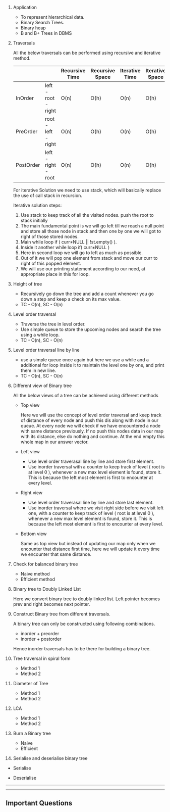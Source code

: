 1. Application
    - To represent hierarchical data.
    - Binary Search Trees.
    - Binary heap
    - B and B+ Trees in DBMS
    
2. Traversals
    
    All the below traversals can be performed using recursive and iterative method.
    
    |  |  | Recursive Time | Recursive Space | Iterative Time | Iterative Space |
    | --- | --- | --- | --- | --- | --- |
    | InOrder | left - root - right | O(n)   | O(h)   | O(n)   | O(h)   |
    | PreOrder | root - left - right | O(n)   | O(h)   | O(n)   | O(h)   |
    | PostOrder | left - right - root | O(n)   | O(h)   | O(n)   | O(h)   |
    
    For iterative Solution we need to use stack, which will basically replace the use of call stack in recursion.
    
    Iterative solution steps:
    
    1. Use stack to keep track of all the visited nodes. push the root to stack initially
    2. The main fundamental point is we will go left till we reach a null point and store all those node in stack and then one by one we will got to right of those stored nodes.
    3. Main while loop if ( curr≠NULL || !st.empty() ).
    4. Inside it another while loop if( curr≠NULL )  
    5. Here in second loop we will go to left as much as possible.
    6. Out of it we will pop one element from stack and move our curr to right of this popped element.
    7. We will use our printing statement according to our need, at appropriate place in this for loop.
    
3. Height of tree
    - Recursively go down the tree and add a count whenever you go down a step and keep a check on its max value.
    - TC - O(n),  SC - O(n)
    
4. Level order traversal 
    - Traverse the tree in level order.
    - Use simple queue to store the upcoming nodes and search the tree using a while loop.
    - TC - O(n),  SC - O(n)
    
5. Level order traversal line by line
    - use a simple queue once again but here we use a while and a additional for loop inside it to maintain the level one by one, and print them in new line.
    - TC - O(n),  SC - O(n)
    
6. Different view of Binary tree
    
    All the below views of a tree can be achieved using different methods
    
    - Top view
        
        Here we will use the concept of level order traversal and keep track of distance of every node and push this dis along with node in our queue. At every node we will check if we have encountered a node with same distance previously. If no push this nodes data in our map with its distance, else do nothing and continue. At the end empty this whole map in our answer vector.
        
    - Left view
        - Use level order traverasal line by line and store first element.
        - Use inorder traversal with a counter to keep track of level ( root is at level 0 ), whenever a new max level element is found, store it. This is because the left most element is first to encounter at every level.
        
    - Right view
        - Use level order traverasal line by line and store last element.
        - Use inorder traversal where we visit right side before we visit left one, with a counter to keep track of level ( root is at level 0 ), whenever a new max level element is found, store it. This is because the left most element is first to encounter at every level.
    
    - Bottom view
        
        Same as top view but instead of updating our map only when we encounter that distance first time, here we will update it every time we encounter that same distance.
        
    
7. Check for balanced binary tree
    - Naive method
    - Efficient method
    
8. Binary tree to Doubly Linked List
    
    Here we convert binary tree to doubly linked list.  Left pointer becomes prev and right becomes next pointer.
    
9. Construct Binary tree from different traversals.
    
    A binary tree can only be constructed using following combinations.
    
    - inorder + preorder
    - inorder + postorder
    
    Hence inorder traversals has to be there for building a binary tree.
    
10. Tree traversal in spiral form
    - Method 1
    - Method 2

1. Diameter of Tree
    - Method 1
    - Method 2

1. LCA 
    - Method 1
    - Method 2

1. Burn a Binary tree
    - Naive
    - Efficient

1. Serialise and deserialise binary tree

- Serialise
    
    
- Deserialise

---

---

## Important Questions